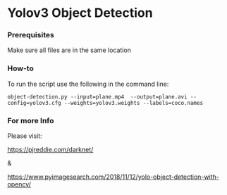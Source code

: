 # Yolov3 Object Detection

### Prerequisites

Make sure all files are in the same location

### How-to

To run the script use the following in the command line: 

```
object-detection.py --input=plane.mp4  --output=plane.avi --config=yolov3.cfg --weights=yolov3.weights --labels=coco.names

```

### For more Info

Please visit: 

<https://pjreddie.com/darknet/> 

&

<https://www.pyimagesearch.com/2018/11/12/yolo-object-detection-with-opencv/>
